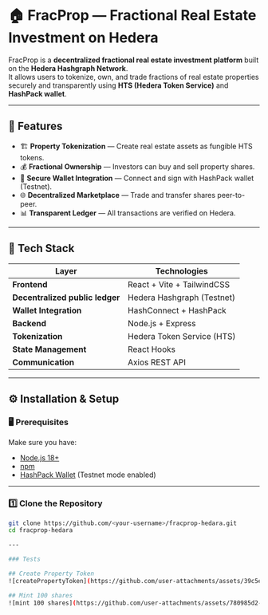 # 🏠 FracProp — Fractional Real Estate Investment on Hedera

FracProp is a **decentralized fractional real estate investment platform** built on the **Hedera Hashgraph Network**.  
It allows users to tokenize, own, and trade fractions of real estate properties securely and transparently using **HTS (Hedera Token Service)** and **HashPack wallet**.

---

## 🚀 Features

- 🏗️ **Property Tokenization** — Create real estate assets as fungible HTS tokens.
- 💰 **Fractional Ownership** — Investors can buy and sell property shares.
- 🔐 **Secure Wallet Integration** — Connect and sign with HashPack wallet (Testnet).
- 🌐 **Decentralized Marketplace** — Trade and transfer shares peer-to-peer.
- 📊 **Transparent Ledger** — All transactions are verified on Hedera.

---

## 🧠 Tech Stack

| Layer | Technologies |
|-------|---------------|
| **Frontend** | React + Vite + TailwindCSS |
| **Decentralized public ledger** | Hedera Hashgraph (Testnet) |
| **Wallet Integration** | HashConnect + HashPack |
| **Backend** | Node.js + Express |
| **Tokenization** | Hedera Token Service (HTS) |
| **State Management** | React Hooks |
| **Communication** | Axios REST API |

---

## ⚙️ Installation & Setup

### 🖥️ Prerequisites

Make sure you have:
- [Node.js 18+](https://nodejs.org/)
- [npm](https://www.npmjs.com/)
- [HashPack Wallet](https://www.hashpack.app/) (Testnet mode enabled)

---

### 1️⃣ Clone the Repository

```bash
git clone https://github.com/<your-username>/fracprop-hedara.git
cd fracprop-hedara

---

### Tests

## Create Property Token
![createPropertyToken](https://github.com/user-attachments/assets/39c5e199-7152-4f17-a558-33fe3723f4aa)

## Mint 100 shares
![mint 100 shares](https://github.com/user-attachments/assets/780985d2-0a25-433e-ad16-1341810a2a29)







